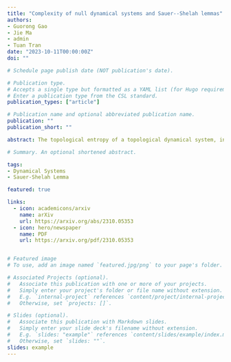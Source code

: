 ```yaml
---
title: "Complexity of null dynamical systems and Sauer--Shelah lemmas"
authors:
- Guorong Gao
- Jie Ma
- admin
- Tuan Tran
date: "2023-10-11T00:00:00Z"
doi: ""

# Schedule page publish date (NOT publication's date).

# Publication type.
# Accepts a single type but formatted as a YAML list (for Hugo requirements).
# Enter a publication type from the CSL standard.
publication_types: ["article"]

# Publication name and optional abbreviated publication name.
publication: ""
publication_short: ""

abstract: The topological entropy of a topological dynamical system, introduced in a foundational paper by Adler, Konheim and McAndrew [Trans. Am. Math. Soc., 1965], is a nonnegative number that measures the uncertainty or disorder of the system. Comparing with positive entropy systems, zero entropy systems are much less understood. In order to distinguish between zero entropy systems, Huang and Ye [Adv. Math., 2009] introduced the concept of maximal pattern entropy of a topological dynamical system. At the heart of their analysis is a Sauer-Shelah type lemma. In the present paper, we provide a shorter and more conceptual proof of a strengthening of this lemma, and discuss its surprising connection between dynamical system, combinatorics and a recent breakthrough in communication complexity. We also improve one of the main results of Huang and Ye on the maximal pattern entropy of zero-dimensional systems, by proving a new Sauer-Shelah type lemma, which unifies and enhances various extremal results on VC-dimension, Natarajan dimension and Steele dimension.

# Summary. An optional shortened abstract.

tags:
- Dynamical Systems
- Sauer-Shelah Lemma

featured: true

links:
  - icon: academicons/arxiv
    name: arXiv
    url: https://arxiv.org/abs/2310.05353
  - icon: hero/newspaper
    name: PDF
    url: https://arxiv.org/pdf/2310.05353


# Featured image
# To use, add an image named `featured.jpg/png` to your page's folder. 

# Associated Projects (optional).
#   Associate this publication with one or more of your projects.
#   Simply enter your project's folder or file name without extension.
#   E.g. `internal-project` references `content/project/internal-project/index.md`.
#   Otherwise, set `projects: []`.

# Slides (optional).
#   Associate this publication with Markdown slides.
#   Simply enter your slide deck's filename without extension.
#   E.g. `slides: "example"` references `content/slides/example/index.md`.
#   Otherwise, set `slides: ""`.
slides: example
---
```

